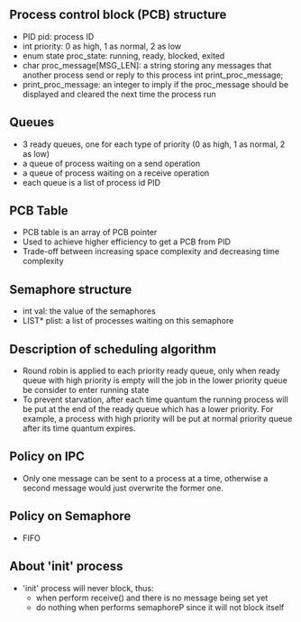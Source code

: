 ## Process control block (PCB) structure
- PID pid: process ID
- int priority: 0 as high, 1 as normal, 2 as low
- enum state proc_state: running, ready, blocked, exited
- char proc_message[MSG_LEN]: a string storing any messages that another process send or reply to this process
int print_proc_message;
- print_proc_message: an integer to imply if the proc_message should be displayed and cleared the next time the process run

## Queues
- 3 ready queues, one for each type of priority (0 as high, 1 as normal, 2 as low)
- a queue of process waiting on a send operation
- a queue of process waiting on a receive operation
- each queue is a list of process id PID

## PCB Table
- PCB table is an array of PCB pointer
- Used to achieve higher efficiency to get a PCB from PID
- Trade-off between increasing space complexity and decreasing time complexity

## Semaphore structure
- int val: the value of the semaphores
- LIST* plist: a list of processes waiting on this semaphore

## Description of scheduling algorithm
- Round robin is applied to each priority ready queue, only when ready queue with high priority is empty will the job in the lower priority queue be consider to enter running state
- To prevent starvation, after each time quantum the running process will be put at the end of the ready queue which has a lower priority. For example, a process with high priority will be put at normal priority queue after its time quantum expires.

## Policy on IPC
- Only one message can be sent to a process at a time, otherwise a second message would just
overwrite the former one.

## Policy on Semaphore
- FIFO

## About 'init' process
- 'init' process will never block, thus:
  - when perform receive() and there is no message being set yet
  - do nothing when performs semaphoreP since it will not block itself 
